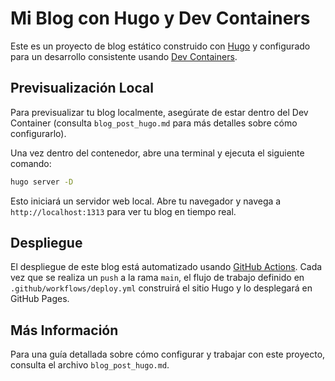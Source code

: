 # Mi Blog con Hugo y Dev Containers

Este es un proyecto de blog estático construido con [Hugo](https://gohugo.io/) y configurado para un desarrollo consistente usando [Dev Containers](https://code.visualstudio.com/docs/devcontainers/containers).

## Previsualización Local

Para previsualizar tu blog localmente, asegúrate de estar dentro del Dev Container (consulta `blog_post_hugo.md` para más detalles sobre cómo configurarlo).

Una vez dentro del contenedor, abre una terminal y ejecuta el siguiente comando:

```bash
hugo server -D
```

Esto iniciará un servidor web local. Abre tu navegador y navega a `http://localhost:1313` para ver tu blog en tiempo real.

## Despliegue

El despliegue de este blog está automatizado usando [GitHub Actions](https://docs.github.com/es/actions). Cada vez que se realiza un `push` a la rama `main`, el flujo de trabajo definido en `.github/workflows/deploy.yml` construirá el sitio Hugo y lo desplegará en GitHub Pages.

## Más Información

Para una guía detallada sobre cómo configurar y trabajar con este proyecto, consulta el archivo `blog_post_hugo.md`.
